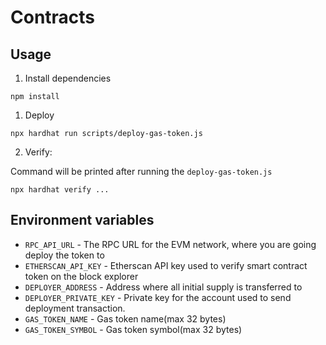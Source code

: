 # Contracts

## Usage

1. Install dependencies

```
npm install
```

1. Deploy

```
npx hardhat run scripts/deploy-gas-token.js 
```

2. Verify:

Command will be printed after running the `deploy-gas-token.js`

```
npx hardhat verify ...
```

## Environment variables

- `RPC_API_URL` - The RPC URL for the EVM network, where you are going deploy the token to
- `ETHERSCAN_API_KEY` - Etherscan API key used to verify smart contract token on the block explorer
- `DEPLOYER_ADDRESS` - Address where all initial supply is transferred to
- `DEPLOYER_PRIVATE_KEY` - Private key for the account used to send deployment transaction.
- `GAS_TOKEN_NAME` - Gas token name(max 32 bytes)
- `GAS_TOKEN_SYMBOL` - Gas token symbol(max 32 bytes)